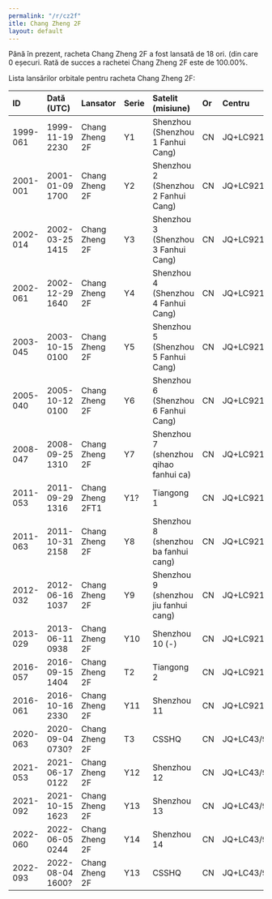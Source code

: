 ```yaml
---
permalink: "/r/cz2f"
itle: Chang Zheng 2F
layout: default
---
```


Până în prezent, racheta Chang Zheng 2F a fost lansată de 18 ori.
(din care 0 eșecuri.
Rată de succes a rachetei Chang Zheng 2F este de 100.00%.

Lista lansărilor orbitale pentru racheta Chang Zheng 2F:


| ID       | Dată (UTC)       | Lansator         | Serie   | Satelit (misiune)                     | Or   | Centru     | R   |
|:---------|:-----------------|:-----------------|:--------|:--------------------------------------|:-----|:-----------|:----|
| 1999-061 | 1999-11-19 2230  | Chang Zheng 2F   | Y1      | Shenzhou (Shenzhou 1 Fanhui Cang)     | CN   | JQ+LC921   | S   |
| 2001-001 | 2001-01-09 1700  | Chang Zheng 2F   | Y2      | Shenzhou 2 (Shenzhou 2 Fanhui Cang)   | CN   | JQ+LC921   | S   |
| 2002-014 | 2002-03-25 1415  | Chang Zheng 2F   | Y3      | Shenzhou 3 (Shenzhou 3 Fanhui Cang)   | CN   | JQ+LC921   | S   |
| 2002-061 | 2002-12-29 1640  | Chang Zheng 2F   | Y4      | Shenzhou 4 (Shenzhou 4 Fanhui Cang)   | CN   | JQ+LC921   | S   |
| 2003-045 | 2003-10-15 0100  | Chang Zheng 2F   | Y5      | Shenzhou 5 (Shenzhou 5 Fanhui Cang)   | CN   | JQ+LC921   | S   |
| 2005-040 | 2005-10-12 0100  | Chang Zheng 2F   | Y6      | Shenzhou 6 (Shenzhou 6 Fanhui Cang)   | CN   | JQ+LC921   | S   |
| 2008-047 | 2008-09-25 1310  | Chang Zheng 2F   | Y7      | Shenzhou 7 (shenzhou qihao fanhui ca) | CN   | JQ+LC921   | S   |
| 2011-053 | 2011-09-29 1316  | Chang Zheng 2FT1 | Y1?     | Tiangong 1                            | CN   | JQ+LC921   | S   |
| 2011-063 | 2011-10-31 2158  | Chang Zheng 2F   | Y8      | Shenzhou 8 (shenzhou ba fanhui cang)  | CN   | JQ+LC921   | S   |
| 2012-032 | 2012-06-16 1037  | Chang Zheng 2F   | Y9      | Shenzhou 9 (shenzhou jiu fanhui cang) | CN   | JQ+LC921   | S   |
| 2013-029 | 2013-06-11 0938  | Chang Zheng 2F   | Y10     | Shenzhou 10 (-)                       | CN   | JQ+LC921   | S   |
| 2016-057 | 2016-09-15 1404  | Chang Zheng 2F   | T2      | Tiangong 2                            | CN   | JQ+LC921   | S   |
| 2016-061 | 2016-10-16 2330  | Chang Zheng 2F   | Y11     | Shenzhou 11                           | CN   | JQ+LC921   | S   |
| 2020-063 | 2020-09-04 0730? | Chang Zheng 2F   | T3      | CSSHQ                                 | CN   | JQ+LC43/91 | S   |
| 2021-053 | 2021-06-17 0122  | Chang Zheng 2F   | Y12     | Shenzhou 12                           | CN   | JQ+LC43/91 | S   |
| 2021-092 | 2021-10-15 1623  | Chang Zheng 2F   | Y13     | Shenzhou 13                           | CN   | JQ+LC43/91 | S   |
| 2022-060 | 2022-06-05 0244  | Chang Zheng 2F   | Y14     | Shenzhou 14                           | CN   | JQ+LC43/91 | S   |
| 2022-093 | 2022-08-04 1600? | Chang Zheng 2F   | Y13     | CSSHQ                                 | CN   | JQ+LC43/91 | S   |

